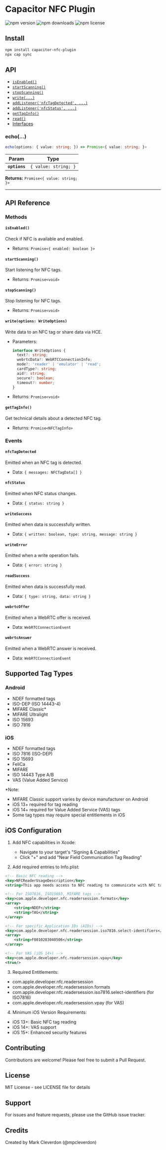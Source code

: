 # Capacitor NFC Plugin

![npm version](https://img.shields.io/npm/v/capacitor-nfc-plugin)
![npm downloads](https://img.shields.io/npm/dm/capacitor-nfc-plugin)
![npm license](https://img.shields.io/npm/l/capacitor-nfc-plugin)

## Install

```bash
npm install capacitor-nfc-plugin
npx cap sync
```

## API

<docgen-index>

* [`isEnabled()`](#isenabled)
* [`startScanning()`](#startscanning)
* [`stopScanning()`](#stopscanning)
* [`write(...)`](#write)
* [`addListener('nfcTagDetected', ...)`](#addlistenernfctagdetected-)
* [`addListener('nfcStatus', ...)`](#addlistenernfcstatus-)
* [`getTagInfo()`](#gettaginfo)
* [`read()`](#read)
* [Interfaces](#interfaces)

</docgen-index>

<docgen-api>
<!--Update the source file JSDoc comments and rerun docgen to update the docs below-->

### echo(...)

```typescript
echo(options: { value: string; }) => Promise<{ value: string; }>
```

| Param         | Type                            |
| ------------- | ------------------------------- |
| **`options`** | <code>{ value: string; }</code> |

**Returns:** <code>Promise&lt;{ value: string; }&gt;</code>

--------------------

## API Reference

### Methods

#### `isEnabled()`
Check if NFC is available and enabled.
- Returns: `Promise<{ enabled: boolean }>`

#### `startScanning()`
Start listening for NFC tags.
- Returns: `Promise<void>`

#### `stopScanning()`
Stop listening for NFC tags.
- Returns: `Promise<void>`

#### `write(options: WriteOptions)`
Write data to an NFC tag or share data via HCE.
- Parameters:
  ```typescript
  interface WriteOptions {
    text?: string;
    webrtcData?: WebRTCConnectionInfo;
    mode?: 'reader' | 'emulator' | 'read';
    cardType?: string;
    aid?: string;
    secure?: boolean;
    timeout?: number;
  }
  ```
- Returns: `Promise<void>`

#### `getTagInfo()`
Get technical details about a detected NFC tag.
- Returns: `Promise<NFCTagInfo>`

### Events

#### `nfcTagDetected`
Emitted when an NFC tag is detected.
- Data: `{ messages: NFCTagData[] }`

#### `nfcStatus`
Emitted when NFC status changes.
- Data: `{ status: string }`

#### `writeSuccess`
Emitted when data is successfully written.
- Data: `{ written: boolean, type: string, message: string }`

#### `writeError`
Emitted when a write operation fails.
- Data: `{ error: string }`

#### `readSuccess`
Emitted when data is successfully read.
- Data: `{ type: string, data: string }`

#### `webrtcOffer`
Emitted when a WebRTC offer is received.
- Data: `WebRTCConnectionEvent`

#### `webrtcAnswer`
Emitted when a WebRTC answer is received.
- Data: `WebRTCConnectionEvent`

## Supported Tag Types

### Android
- NDEF formatted tags
- ISO-DEP (ISO 14443-4)
- MIFARE Classic*
- MIFARE Ultralight
- ISO 15693
- ISO 7816

### iOS
- NDEF formatted tags
- ISO 7816 (ISO-DEP)
- ISO 15693
- FeliCa
- MIFARE
- ISO 14443 Type A/B
- VAS (Value Added Service)

*Note: 
- MIFARE Classic support varies by device manufacturer on Android
- iOS 13+ required for tag reading
- iOS 14+ required for Value Added Service (VAS) tags
- Some tag types may require special entitlements in iOS

## iOS Configuration

1. Add NFC capabilities in Xcode:
   - Navigate to your target's "Signing & Capabilities"
   - Click "+" and add "Near Field Communication Tag Reading"

2. Add required entries to Info.plist:
```xml
<!-- Basic NFC reading -->
<key>NFCReaderUsageDescription</key>
<string>This app needs access to NFC reading to communicate with NFC tags and devices.</string>

<!-- For ISO7816, ISO15693, MIFARE tags -->
<key>com.apple.developer.nfc.readersession.formats</key>
<array>
    <string>NDEF</string>
    <string>TAG</string>
</array>

<!-- For specific Application IDs (AIDs) -->
<key>com.apple.developer.nfc.readersession.iso7816.select-identifiers</key>
<array>
    <string>F0010203040506</string>
</array>

<!-- For VAS (iOS 14+) -->
<key>com.apple.developer.nfc.readersession.vpay</key>
<true/>
```

3. Required Entitlements:
- com.apple.developer.nfc.readersession
- com.apple.developer.nfc.readersession.formats
- com.apple.developer.nfc.readersession.iso7816.select-identifiers (for ISO7816)
- com.apple.developer.nfc.readersession.vpay (for VAS)

4. Minimum iOS Version Requirements:
- iOS 13+: Basic NFC tag reading
- iOS 14+: VAS support
- iOS 15+: Enhanced security features

## Contributing

Contributions are welcome! Please feel free to submit a Pull Request.

## License

MIT License - see LICENSE file for details

## Support

For issues and feature requests, please use the GitHub issue tracker.

## Credits

Created by Mark Cleverdon (@mpcleverdon)
